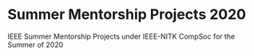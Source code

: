 # Summer Mentorship Projects 2020
IEEE Summer Mentorship Projects under IEEE-NITK CompSoc for the Summer of 2020
